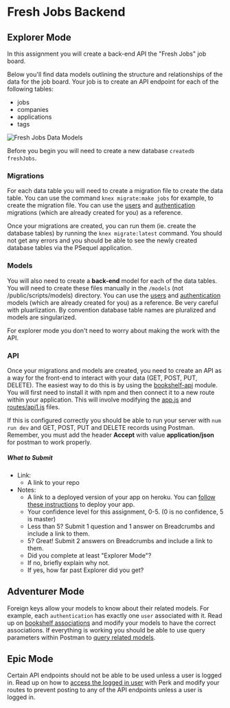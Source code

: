 # Fresh Jobs Backend

## Explorer Mode

In this assignment you will create a back-end API the "Fresh Jobs" job board.

Below you'll find data models outlining the structure and relationships of the data for the job board. Your job is to create an API endpoint for each of the following tables:

* jobs
* companies
* applications
* tags

![Fresh Jobs Data Models](/FreshJobsDataModels.png)

Before you begin you will need to create a new database `createdb freshJobs`.

### Migrations

For each data table you will need to create a migration file to create the data table. You can use the command `knex migrate:make jobs` for example, to create the migration file. You can use the [users](/migrations/20151009115505_create_users.js) and [authentication](/migrations/20151009155020_create_authentication.js) migrations (which are already created for you) as a reference.

Once your migrations are created, you can run them (ie. create the database tables) by running the `knex migrate:latest` command. You should not get any errors and you should be able to see the newly created database tables via the PSequel application.

### Models

You will also need to create a **back-end** model for each of the data tables. You will need to create these files manually in the `/models` (not /public/scripts/models) directory. You can use the [users](/models/User.js) and [authentication](/models//Authentication.js) models (which are already created for you) as a reference. Be very careful with pluarlization. By convention database table names are pluralized and models are singularized.

For explorer mode you don't need to worry about making the work with the API.

### API

Once your migrations and models are created, you need to create an API as a way for the front-end to interact with your data (GET, POST, PUT, DELETE). The easiest way to do this is by using the [bookshelf-api]() module. You will first need to install it with npm and then connect it to a new route within your application. This will involve modifying the [app.js](/app.js) and [routes/api1.js](/routes/api1.js) files.

If this is configured correctly you should be able to run your server with `num run dev` and GET, POST, PUT and DELETE records using Postman. Remember, you must add the header **Accept** with value **application/json** for postman to work properly.

##### What to Submit
* Link:
  * A link to your repo
* Notes:
  * A link to a deployed version of your app on heroku. You can [follow these instructions]() to deploy your app.
  * Your confidence level for this assignment, 0-5. (0 is no confidence, 5 is master)
  * Less than 5? Submit 1 question and 1 answer on Breadcrumbs and include a link to them.
  * 5? Great! Submit 2 answers on Breadcrumbs and include a link to them.
  * Did you complete at least "Explorer Mode"?
  * If no, briefly explain why not.
  * If yes, how far past Explorer did you get?

## Adventurer Mode

Foreign keys allow your models to know about their related models. For example, each `authentication` has exactly one `user` associated with it. Read up on [bookshelf associations](http://bookshelfjs.org/#associations) and modify your models to have the correct associations. If everything is working you should be able to use query parameters within Postman to [query related models](https://github.com/alarner/bookshelf-api#pulling-related-models).

## Epic Mode

Certain API endpoints should not be able to be used unless a user is logged in. Read up on how to [access the logged in user](http://perkframework.com/api/authentication.html#accessing-the-logged-in-user) with Perk and modify your routes to prevent posting to any of the API endpoints unless a user is logged in.
